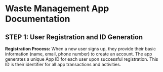 # Waste Management App Documentation
## STEP 1: User Registration and ID Generation
**Registration Process:**
When a new user signs up, they provide their basic information (name, email, phone number) to create an account. 
The app generates a unique App ID for each user upon successful registration. This ID is their identifier for all app transactions and activities.
